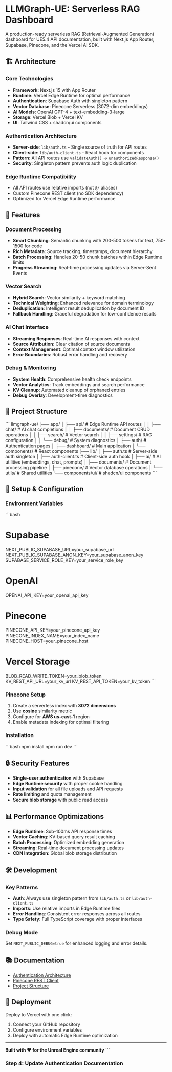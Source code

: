 # LLMGraph-UE: Serverless RAG Dashboard

A production-ready serverless RAG (Retrieval-Augmented Generation) dashboard for UE5.4 API documentation, built with Next.js App Router, Supabase, Pinecone, and the Vercel AI SDK.

## 🏗️ Architecture

### **Core Technologies**
- **Framework**: Next.js 15 with App Router
- **Runtime**: Vercel Edge Runtime for optimal performance
- **Authentication**: Supabase Auth with singleton pattern
- **Vector Database**: Pinecone Serverless (3072-dim embeddings)
- **AI Models**: OpenAI GPT-4 + text-embedding-3-large
- **Storage**: Vercel Blob + Vercel KV
- **UI**: Tailwind CSS + shadcn/ui components

### **Authentication Architecture**
- **Server-side**: `lib/auth.ts` - Single source of truth for API routes
- **Client-side**: `lib/auth-client.ts` - React hook for components
- **Pattern**: All API routes use `validateAuth()` → `unauthorizedResponse()`
- **Security**: Singleton pattern prevents auth logic duplication

### **Edge Runtime Compatibility**
- All API routes use relative imports (not `@/` aliases)
- Custom Pinecone REST client (no SDK dependency)
- Optimized for Vercel Edge Runtime performance

## 🚀 Features

### **Document Processing**
- **Smart Chunking**: Semantic chunking with 200-500 tokens for text, 750-1500 for code
- **Rich Metadata**: Source tracking, timestamps, document hierarchy
- **Batch Processing**: Handles 20-50 chunk batches within Edge Runtime limits
- **Progress Streaming**: Real-time processing updates via Server-Sent Events

### **Vector Search**
- **Hybrid Search**: Vector similarity + keyword matching
- **Technical Weighting**: Enhanced relevance for domain terminology
- **Deduplication**: Intelligent result deduplication by document ID
- **Fallback Handling**: Graceful degradation for low-confidence results

### **AI Chat Interface**
- **Streaming Responses**: Real-time AI responses with context
- **Source Attribution**: Clear citation of source documents
- **Context Management**: Optimal context window utilization
- **Error Boundaries**: Robust error handling and recovery

### **Debug & Monitoring**
- **System Health**: Comprehensive health check endpoints
- **Vector Analytics**: Track embeddings and search performance
- **KV Cleanup**: Automated cleanup of orphaned entries
- **Debug Overlay**: Development-time diagnostics

## 📁 Project Structure

\`\`\`
llmgraph-ue/
├── app/
│   ├── api/                       # Edge Runtime API routes
│   │   ├── chat/                  # AI chat completions
│   │   ├── documents/             # Document CRUD operations
│   │   ├── search/                # Vector search
│   │   ├── settings/              # RAG configuration
│   │   └── debug/                 # System diagnostics
│   ├── auth/                      # Authentication pages
│   ├── dashboard/                 # Main application
│   └── components/                # React components
├── lib/
│   ├── auth.ts                    # Server-side auth singleton
│   ├── auth-client.ts             # Client-side auth hook
│   ├── ai/                        # AI utilities (embeddings, chat, prompts)
│   ├── documents/                 # Document processing pipeline
│   ├── pinecone/                  # Vector database operations
│   └── utils/                     # Shared utilities
└── components/ui/                 # shadcn/ui components
\`\`\`

## 🔧 Setup & Configuration

### **Environment Variables**
\`\`\`bash
# Supabase
NEXT_PUBLIC_SUPABASE_URL=your_supabase_url
NEXT_PUBLIC_SUPABASE_ANON_KEY=your_supabase_anon_key
SUPABASE_SERVICE_ROLE_KEY=your_service_role_key

# OpenAI
OPENAI_API_KEY=your_openai_api_key

# Pinecone
PINECONE_API_KEY=your_pinecone_api_key
PINECONE_INDEX_NAME=your_index_name
PINECONE_HOST=your_pinecone_host

# Vercel Storage
BLOB_READ_WRITE_TOKEN=your_blob_token
KV_REST_API_URL=your_kv_url
KV_REST_API_TOKEN=your_kv_token
\`\`\`

### **Pinecone Setup**
1. Create a serverless index with **3072 dimensions**
2. Use **cosine** similarity metric
3. Configure for **AWS us-east-1** region
4. Enable metadata indexing for optimal filtering

### **Installation**
\`\`\`bash
npm install
npm run dev
\`\`\`

## 🔒 Security Features

- **Single-user authentication** with Supabase
- **Edge Runtime security** with proper cookie handling
- **Input validation** for all file uploads and API requests
- **Rate limiting** and quota management
- **Secure blob storage** with public read access

## 📊 Performance Optimizations

- **Edge Runtime**: Sub-100ms API response times
- **Vector Caching**: KV-based query result caching
- **Batch Processing**: Optimized embedding generation
- **Streaming**: Real-time document processing updates
- **CDN Integration**: Global blob storage distribution

## 🛠️ Development

### **Key Patterns**
- **Auth**: Always use singleton pattern from `lib/auth.ts` or `lib/auth-client.ts`
- **Imports**: Use relative imports in Edge Runtime files
- **Error Handling**: Consistent error responses across all routes
- **Type Safety**: Full TypeScript coverage with proper interfaces

### **Debug Mode**
Set `NEXT_PUBLIC_DEBUG=true` for enhanced logging and error details.

## 📚 Documentation

- [Authentication Architecture](docs/AUTH_LOCKED.md)
- [Pinecone REST Client](docs/PINECONE_REST_CLIENT.md)
- [Project Structure](docs/PROJECT_STRUCTURE.md)

## 🚀 Deployment

Deploy to Vercel with one click:
1. Connect your GitHub repository
2. Configure environment variables
3. Deploy with automatic Edge Runtime optimization

---

**Built with ❤️ for the Unreal Engine community**
\`\`\`

### **Step 4: Update Authentication Documentation**
